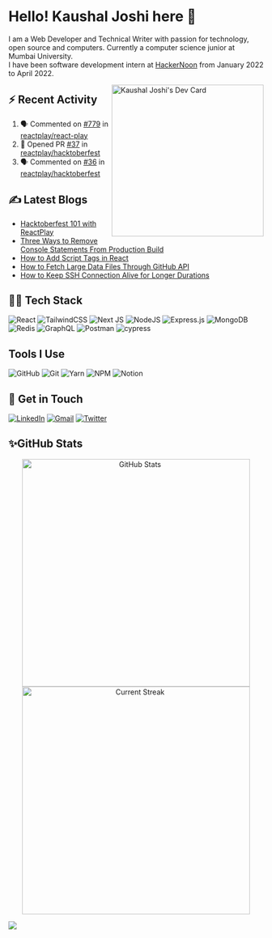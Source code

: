 # Hello! Kaushal Joshi here 👋

I am a Web Developer and Technical Writer with passion for technology, open source and computers. Currently a computer science junior at Mumbai University.  
I have been software development intern at [HackerNoon](https://hackernoon.com/) from January 2022 to April 2022.

<a href="https://app.daily.dev/clumsycoder"><img src="https://api.daily.dev/devcards/614e06c39f3f49cbad528d60689782d0.png?r=z00" align="right" width="300" alt="Kaushal Joshi's Dev Card"/></a> 

## :zap: Recent Activity 
<!--START_SECTION:activity-->
1. 🗣 Commented on [#779](https://github.com/reactplay/react-play/issues/779) in [reactplay/react-play](https://github.com/reactplay/react-play)
2. 💪 Opened PR [#37](https://github.com/reactplay/hacktoberfest/pull/37) in [reactplay/hacktoberfest](https://github.com/reactplay/hacktoberfest)
3. 🗣 Commented on [#36](https://github.com/reactplay/hacktoberfest/issues/36) in [reactplay/hacktoberfest](https://github.com/reactplay/hacktoberfest)
<!--END_SECTION:activity-->

## ✍ Latest Blogs

<!-- BLOG-POST-LIST:START -->
- [Hacktoberfest 101 with ReactPlay](https://blog.kaushaljoshi.dev/hacktoberfest-101-with-reactplay)
- [Three Ways to Remove Console Statements From Production Build](https://blog.kaushaljoshi.dev/remove-console-statements-from-production)
- [How to Add Script Tags in React](https://blog.kaushaljoshi.dev/how-to-add-script-tags-in-react)
- [How to Fetch Large Data Files Through GitHub API](https://blog.kaushaljoshi.dev/how-to-fetch-large-data-files-through-github-api)
- [How to Keep SSH Connection Alive for Longer Durations](https://blog.kaushaljoshi.dev/how-to-keep-ssh-connection-alive-for-longer-durations)
<!-- BLOG-POST-LIST:END -->


## 👨‍💻 Tech Stack

![React](https://img.shields.io/badge/react-%2320232a.svg?style=for-the-badge&logo=react&logoColor=%2361DAFB) ![TailwindCSS](https://img.shields.io/badge/tailwindcss-%2338B2AC.svg?style=for-the-badge&logo=tailwind-css&logoColor=white)
![Next JS](https://img.shields.io/badge/Next-black?style=for-the-badge&logo=next.js&logoColor=white)
![NodeJS](https://img.shields.io/badge/node.js-6DA55F?style=for-the-badge&logo=node.js&logoColor=white) ![Express.js](https://img.shields.io/badge/express.js-%23404d59.svg?style=for-the-badge&logo=express&logoColor=%2361DAFB) 
![MongoDB](https://img.shields.io/badge/MongoDB-%234ea94b.svg?style=for-the-badge&logo=mongodb&logoColor=white)
![Redis](https://img.shields.io/badge/redis-%23DD0031.svg?style=for-the-badge&logo=redis&logoColor=white)
![GraphQL](https://img.shields.io/badge/-GraphQL-E10098?style=for-the-badge&logo=graphql&logoColor=white)
![Postman](https://img.shields.io/badge/Postman-FF6C37?style=for-the-badge&logo=postman&logoColor=white)
![cypress](https://img.shields.io/badge/-cypress-%23E5E5E5?style=for-the-badge&logo=cypress&logoColor=058a5e)

## Tools I Use
![GitHub](https://img.shields.io/badge/github-%23121011.svg?style=for-the-badge&logo=github&logoColor=white) ![Git](https://img.shields.io/badge/git-%23F05033.svg?style=for-the-badge&logo=git&logoColor=white) ![Yarn](https://img.shields.io/badge/yarn-%232C8EBB.svg?style=for-the-badge&logo=yarn&logoColor=white) ![NPM](https://img.shields.io/badge/NPM-%23000000.svg?style=for-the-badge&logo=npm&logoColor=white) ![Notion](https://img.shields.io/badge/Notion-%23000000.svg?style=for-the-badge&logo=notion&logoColor=white)

## 📩 Get in Touch

[![LinkedIn](https://img.shields.io/badge/linkedin-%230077B5.svg?&style=for-the-badge&logo=linkedin&logoColor=white)](https://www.linkedin.com/in/7jkaushal/) [![Gmail](https://img.shields.io/badge/Gmail-D14836?style=for-the-badge&logo=gmail&logoColor=white)](mailto:7joshikaushal@gmail.com) [![Twitter](https://img.shields.io/badge/clumsy_coder-%231DA1F2.svg?style=for-the-badge&logo=Twitter&logoColor=white)](https://twitter.com/clumsy_coder) 

## ✨GitHub Stats

<p align="center"> 
  <img src="https://github-readme-stats.vercel.app/api?username=joshi-kaushal&show_icons=true&theme=blue-green" alt="GitHub Stats" width="450px" />
  <img src="https://github-readme-streak-stats.herokuapp.com/?user=joshi-kaushal&theme=blue-green" alt="Current Streak" width="450px" />
</p>

![](https://komarev.com/ghpvc/?username=joshi-kaushal&style=flat-square&label=Stalker+count)
